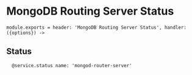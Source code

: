 
# MongoDB Routing Server Status

    module.exports = header: 'MongoDB Routing Server Status', handler: ({options}) ->

## Status

      @service.status name: 'mongod-router-server'
